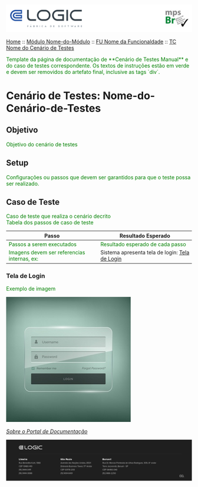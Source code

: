 ![Cabecalho](../../../Index-Anexos/Cabecalho.png)


[Home](../../../Index.md) :: [Módulo Nome-do-Módulo](../../Modulo-Nome-do-Modulo.md) :: [FU Nome da Funcionaldade](../FU-Nome-da-Funcionalidade.md) :: [TC Nome do Cenário de Testes](TC-Nome-do-Cenario-de-Testes.md)


<div style="color:green">
  Template da página de documentação de **Cenário de Testes Manual** e do caso de testes correspondente.  Os textos de instruções estão em verde e devem ser removidos do artefato final, inclusive as tags `div`.
</div>


# Cenário de Testes: Nome-do-Cenário-de-Testes

## Objetivo

<div style="color:green">
  Objetivo do cenário de testes
</div>

## Setup

<div style="color:green"> Configurações ou passos que devem ser garantidos para que o teste possa ser realizado.</div>


## Caso de Teste

<div style="color:green">Caso de teste que realiza o cenário decrito</div>

<div style="color:green">Tabela dos passos de caso de teste</div>

| Passo                                                                       | Resultado Esperado                                               |
|-----------------------------------------------------------------------------|------------------------------------------------------------------|
| <div style="color:green">Passos a serem executados</div>                    | <div style="color:green">Resultado esperado de cada passo</div>  |
| <div style="color:green">Imagens devem ser referencias internas, ex: </div> | Sistema apresenta tela de login: [Tela de Login](#tela-de-login) |

### Tela de Login

<div style="color:green"> Exemplo de imagem </div>

![Exemplo de imagem](../../../About/About-Anexos/Exemplo-tela-de-login.jpg)

_[Sobre o Portal de Documentação](../../../About/About.md)_

![Rodape](../../../Index-Anexos/Rodape.png)
